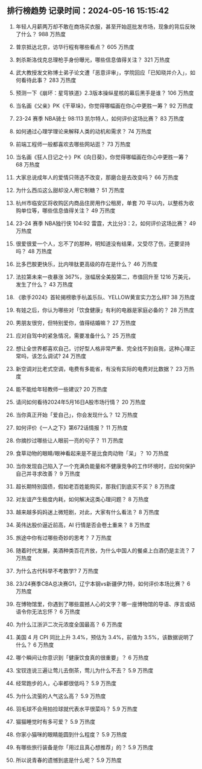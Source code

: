 
## 排行榜趋势 记录时间：2024-05-16 15:15:42
  
  1. 年轻人月薪两万却不敢在商场买衣服，甚至开始逛批发市场，现象的背后反映了什么？ 988 万热度
    
  2. 普京抵达北京，访华行程有哪些看点？ 605 万热度
    
  3. 刺杀斯洛伐克总理枪手身份曝光，哪些信息值得关注？ 321 万热度
    
  4. 武大教授发文称博士弟子论文遭「恶意评审」，学院回应「已知晓并介入」，如何看待此事？ 283 万热度
    
  5. 预测一下《崩坏：星穹铁道》2.3版本操纵星核的幕后黑手是谁？ 106 万热度
    
  6. 当名画《父亲》PK《干草垛》，你觉得哪幅画在你心中更胜一筹？ 92 万热度
    
  7. 23-24 赛季 NBA骑士 98:113 凯尔特人，如何评价这场比赛？ 83 万热度
    
  8. 如何通过心理学理论来解释人类的动机和需求？ 74 万热度
    
  9. 前端工程师一般都喜欢去哪些网站逛？ 73 万热度
    
  10. 当名画《狂人日记之十》PK《向日葵》，你觉得哪幅画在你心中更胜一筹？ 68 万热度
    
  11. 大家总说成年人的爱情只筛选不改变，那磨合是去改变吗？ 66 万热度
    
  12. 为什么西瓜这么甜却没人用它制糖？ 51 万热度
    
  13. 杭州市临安区将收购区内商品住房用作公租房，单套 70 平以内，以整栋为收购单位等，哪些信息值得关注？ 49 万热度
    
  14. 23-24 赛季 NBA独行侠 104:92 雷霆，大比分3：2，如何评价这场比赛？ 49 万热度
    
  15. 很爱很爱一个人，忘不了的那种，明知道没有结果，又受尽了伤，还要坚持吗？ 48 万热度
    
  16. 比多巴胺更快乐，比内啡肽更高级的存在是什么？ 46 万热度
    
  17. 法拉第未来一夜暴涨 367%，涨幅居全美股第二，市值回升至 1216 万美元，发生了什么？ 43 万热度
    
  18. 《歌手2024》首轮揭榜歌手杭盖乐队、YELLOW黄宣实力怎么样? 38 万热度
    
  19. 有娃之后，你认为哪些对「饮食健康」有利的电器是家庭必备的？ 28 万热度
    
  20. 男朋友很穷，但特别爱你，值得结婚嘛？ 27 万热度
    
  21. 应对自驾中的紧急情况，需要准备什么？ 25 万热度
    
  22. 想让全世界都喜欢自己，讨好型人格非常严重、完全找不到自我，这种心理正常吗，该怎么调试? 24 万热度
    
  23. 新空调对比老式空调，电费有多能省，有没有实际的电费对比数据？ 23 万热度
    
  24. 能不能给年轻教师一些建议? 20 万热度
    
  25. 请问如何看待2024年5月16日A股市场行情？ 20 万热度
    
  26. 当你真正开始「爱自己」，你会发现什么？ 12 万热度
    
  27. 如何评价《一人之下》第672话情报？ 11 万热度
    
  28. 你摘抄过哪些让人眼前一亮的句子？ 11 万热度
    
  29. 食草动物的眼睛/眼神看起来是不是比食肉动物「呆」？ 10 万热度
    
  30. 当你发现自己陷入了一个充满负能量和不健康竞争的工作环境时，应如何保护自己并寻求改善？ 9 万热度
    
  31. 超长期特别国债，假如老百姓能购买，那我们到底买不买？ 8 万热度
    
  32. 对友谊产生极度内耗，如何解决这类心理问题？ 8 万热度
    
  33. 越来越多妈妈迷上微短剧，对此，大家有什么看法？ 8 万热度
    
  34. 英伟达股价逼近前高，AI 行情是否会卷土重来？ 8 万热度
    
  35. 旅途中你有过哪些奇妙的思考？ 7 万热度
    
  36. 随着时代发展，美酒种类百花齐放，为什么中国人的餐桌上白酒仍是主流？ 7 万热度
    
  37. 为什么古代科举不考数学? 7 万热度
    
  38. 23/24赛季CBA总决赛G1，辽宁本钢vs新疆伊力特，如何评价本场比赛？ 6 万热度
    
  39. 在博物馆里，你遇到了哪些震撼人心的文字？哪一座博物馆的导语、序言或结语令你无法忘怀？ 6 万热度
    
  40. 为什么江浙沪二次元浓度全国最高？ 6 万热度
    
  41. 美国 4 月 CPI 同比上升 3.4%，预估为 3.4%，前值为 3.5%，该数据说明了什么？ 6 万热度
    
  42. 哪个瞬间让你意识到「健康饮食真的很重要」？ 6 万热度
    
  43. 宝钗连说三遍让莺儿去倒茶，莺儿为什么不去？ 5.9 万热度
    
  44. 经常跑步的人，心率都很低吗？ 5.9 万热度
    
  45. 为什么流萤的人气这么高？ 5.9 万热度
    
  46. 羽毛球不会用拍捡球就代表水平很菜吗？ 5.9 万热度
    
  47. 猫猫睡觉时有多可爱？ 5.9 万热度
    
  48. 你家小猫咪的眼睛能圆到什么程度？ 5.9 万热度
    
  49. 有哪些旅行装备是你「用过且真心想推荐」的？ 5.9 万热度
    
  50. 所以说青春的遗憾到底是什么呢？ 5.9 万热度
    